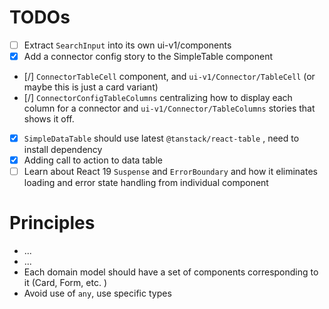 # TODOs

- [ ] Extract `SearchInput` into its own ui-v1/components
- [x] Add a connector config story to the SimpleTable component
- [/] `ConnectorTableCell` component, and `ui-v1/Connector/TableCell` (or maybe this is just a card variant)
- [/] `ConnectorConfigTableColumns` centralizing how to display each column for a connector and `ui-v1/Connector/TableColumns` stories that shows it off.

- [x] `SimpleDataTable` should use latest `@tanstack/react-table` , need to install dependency
- [x] Adding call to action to data table
- [ ] Learn about React 19 `Suspense` and `ErrorBoundary` and how it eliminates loading and error state handling from individual component

# Principles

- ...
- ...
- Each domain model should have a set of components corresponding to it (Card, Form, etc. )
- Avoid use of `any`, use specific types
